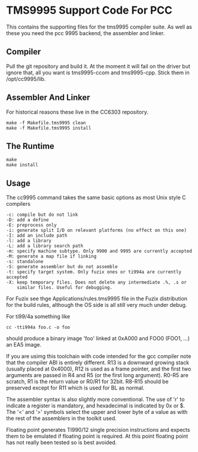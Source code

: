 # TMS9995 Support Code For PCC

This contains the supporting files for the tms9995 compiler suite. As well
as these you need the pcc 9995 backend, the assembler and linker.

## Compiler

Pull the git repository and build it. At the moment it will fail on the
driver but ignore that, all you want is tms9995-ccom and tms9995-cpp. 
Stick them in /opt/cc9995/lib.

## Assembler And Linker

For historical reasons these live in the CC6303 repository.

````
make -f Makefile.tms9995 clean
make -f Makefile.tms9995 install
````

## The Runtime

````
make
make install
````

## Usage

The cc9995 command takes the same basic options as most Unix style C
compilers

````
-c:	compile but do not link
-D:	add a define
-E:	preprocess only
-i:	generate split I/D on relevant platforms (no effect on this one)
-I:	add an include path
-l:	add a library
-L:	add a library search path
-m:	specify machine subtype. Only 9900 and 9995 are currently accepted
-M:	generate a map file if linking
-s:	standalone
-S:	generate assembler but do not assemble
-t:	specify target system. Only fuzix ones or ti994a are currently accepted
-X:	keep temporary files. Does not delete any intermediate .%, .s or
	similar files. Useful for debugging.
````

For Fuzix see thge Applications/rules.tms9995 file in the Fuzix distribution
for the build rules, although the OS side is all still very much under
debug.

For ti99/4a something like

````
cc -tti994a foo.c -o foo
````

should produce a binary image 'foo' linked at 0xA000 and FOO0 (FOO1, ...) an
EA5 image.

If you are usimg this toolchain with code intended for the gcc compiler note
that the compiler ABI is entirely different. R13 is a downward growing stack
(usually placed at 0x4000), R12 is used as a frame pointer, and the first
two arguments are passed in R4 and R5 (or the first long argument). R0-R5
are scratch, R1 is the return value or R0/R1 for 32bit. R8-R15 should be
preserved except for R11 which is used for BL as normal.

The assembler syntax is also slightly more conventional. The use of 'r' to
indicate a register is mandatory, and hexadecimal is indicated by 0x or $.
The '<' and '>' symbols select the upper and lower byte of a value as with
the rest of the assemblers in the toolkit used.

Floating point generates TI990/12 single precision instructions and expects
them to be emulated if floating point is required. At this point floating
point has not really been tested so is best avoided.
